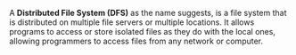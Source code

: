 A **Distributed File System (DFS)** as the name suggests, is a file system that is distributed on multiple file servers or multiple locations. It allows programs to access or store isolated files as they do with the local ones, allowing programmers to access files from any network or computer.
